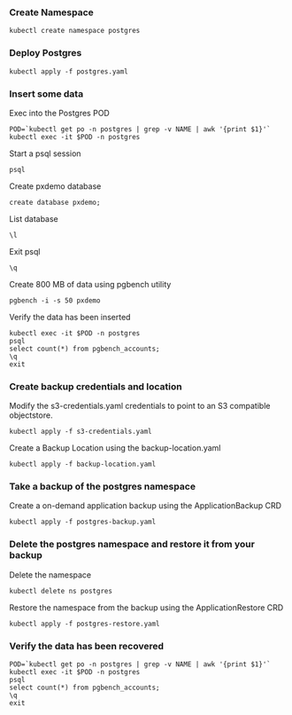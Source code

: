 ### Create Namespace
```
kubectl create namespace postgres
```
### Deploy Postgres
```
kubectl apply -f postgres.yaml
```
### Insert some data
Exec into the Postgres POD
```
POD=`kubectl get po -n postgres | grep -v NAME | awk '{print $1}'`
kubectl exec -it $POD -n postgres
```
Start a psql session
```
psql
```
Create pxdemo database
```
create database pxdemo;
```
List database
```
\l
```
Exit psql
```
\q
```
Create 800 MB of data using pgbench utility
```
pgbench -i -s 50 pxdemo
```
Verify the data has been inserted
```
kubectl exec -it $POD -n postgres
psql
select count(*) from pgbench_accounts;
\q
exit
```
### Create backup credentials and location
Modify the s3-credentials.yaml credentials to point to an S3 compatible objectstore.
```
kubectl apply -f s3-credentials.yaml
```
Create a Backup Location using the backup-location.yaml
```
kubectl apply -f backup-location.yaml
```
### Take a backup of the postgres namespace
Create a on-demand application backup using the ApplicationBackup CRD
```
kubectl apply -f postgres-backup.yaml
```
### Delete the postgres namespace and restore it from your backup
Delete the namespace
```
kubectl delete ns postgres
```
Restore the namespace from the backup using the ApplicationRestore CRD
```
kubectl apply -f postgres-restore.yaml 
```
### Verify the data has been recovered
```
POD=`kubectl get po -n postgres | grep -v NAME | awk '{print $1}'`
kubectl exec -it $POD -n postgres
psql
select count(*) from pgbench_accounts;
\q
exit
```
